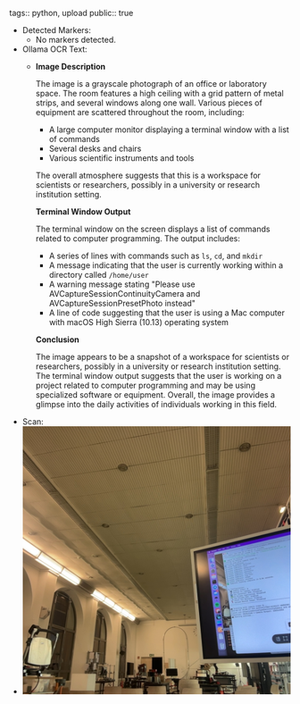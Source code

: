 tags:: python, upload
public:: true

- Detected Markers:
	- No markers detected.
- Ollama OCR Text:
	- **Image Description**
	  
	  The image is a grayscale photograph of an office or laboratory space. The room features a high ceiling with a grid pattern of metal strips, and several windows along one wall. Various pieces of equipment are scattered throughout the room, including:
	  
	  * A large computer monitor displaying a terminal window with a list of commands
	  * Several desks and chairs
	  * Various scientific instruments and tools
	  
	  The overall atmosphere suggests that this is a workspace for scientists or researchers, possibly in a university or research institution setting.
	  
	  **Terminal Window Output**
	  
	  The terminal window on the screen displays a list of commands related to computer programming. The output includes:
	  
	  * A series of lines with commands such as `ls`, `cd`, and `mkdir`
	  * A message indicating that the user is currently working within a directory called `/home/user`
	  * A warning message stating "Please use AVCaptureSessionContinuityCamera and AVCaptureSessionPresetPhoto instead"
	  * A line of code suggesting that the user is using a Mac computer with macOS High Sierra (10.13) operating system
	  
	  **Conclusion**
	  
	  The image appears to be a snapshot of a workspace for scientists or researchers, possibly in a university or research institution setting. The terminal window output suggests that the user is working on a project related to computer programming and may be using specialized software or equipment. Overall, the image provides a glimpse into the daily activities of individuals working in this field.
- Scan:
- ![./assets/scans/2025-02-22_18-09-45-599846.jpg](./assets/scans/2025-02-22_18-09-45-599846.jpg)